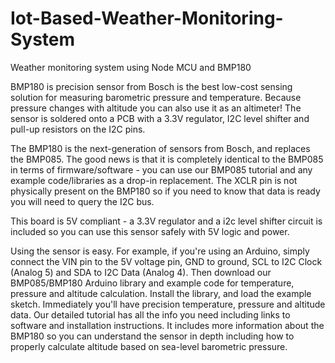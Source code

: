 # Iot-Based-Weather-Monitoring-System
Weather monitoring system using Node MCU and BMP180

BMP180 is precision sensor from Bosch is the best low-cost sensing solution for measuring barometric pressure and temperature. Because pressure changes with altitude you can also use it as an altimeter! The sensor is soldered onto a PCB with a 3.3V regulator, I2C level shifter and pull-up resistors on the I2C pins.

The BMP180 is the next-generation of sensors from Bosch, and replaces the BMP085. The good news is that it is completely identical to the BMP085 in terms of firmware/software - you can use our BMP085 tutorial and any example code/libraries as a drop-in replacement. The XCLR pin is not physically present on the BMP180 so if you need to know that data is ready you will need to query the I2C bus.

This board is 5V compliant - a 3.3V regulator and a i2c level shifter circuit is included so you can use this sensor safely with 5V logic and power.

Using the sensor is easy. For example, if you're using an Arduino, simply connect the VIN pin to the 5V voltage pin, GND to ground, SCL to I2C Clock (Analog 5) and SDA to I2C Data (Analog 4). Then download our BMP085/BMP180 Arduino library and example code for temperature, pressure and altitude calculation. Install the library, and load the example sketch. Immediately you'll have precision temperature, pressure and altitude data. Our detailed tutorial has all the info you need including links to software and installation instructions. It includes more information about the BMP180 so you can understand the sensor in depth including how to properly calculate altitude based on sea-level barometric pressure.

